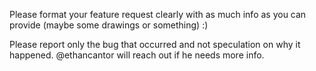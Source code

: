 Please format your feature request clearly with as much info as you can provide (maybe some drawings or something) :)

Please report only the bug that occurred and not speculation on why it happened. @ethancantor will reach out if he needs more info.
